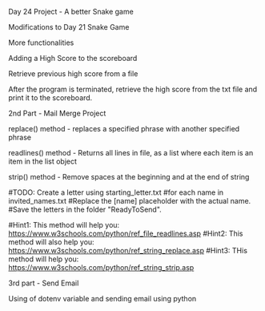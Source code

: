 Day 24 Project - A better Snake game

Modifications to Day 21 Snake Game

More functionalities 

Adding a High Score to the scoreboard

Retrieve previous high score from a file

After the program is terminated, retrieve the high score 
from the txt file and print it to the scoreboard.

2nd Part - Mail Merge Project

replace() method - replaces a specified phrase with another specified phrase

readlines() method - Returns all lines in file, as a list where each item is an item in the list object

strip() method - Remove spaces at the beginning and at the end of string

#TODO: Create a letter using starting_letter.txt 
#for each name in invited_names.txt
#Replace the [name] placeholder with the actual name.
#Save the letters in the folder "ReadyToSend".
    
#Hint1: This method will help you: https://www.w3schools.com/python/ref_file_readlines.asp
#Hint2: This method will also help you: https://www.w3schools.com/python/ref_string_replace.asp
#Hint3: THis method will help you: https://www.w3schools.com/python/ref_string_strip.asp

3rd part - Send Email 

Using of dotenv variable
and sending email using python